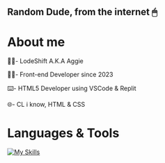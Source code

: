 Random Dude, from the internet 🖱
---

# About me
👋🏼- LodeShift A.K.A Aggie

🧑‍💻- Front-end Developer since 2023 

⌨️- HTML5 Developer using VSCode & Replit

🌐- CL i know, HTML & CSS
# Languages & Tools
[![My Skills](https://skillicons.dev/icons?i=html,css,replit,github,vscode)](https://skillicons.dev)
